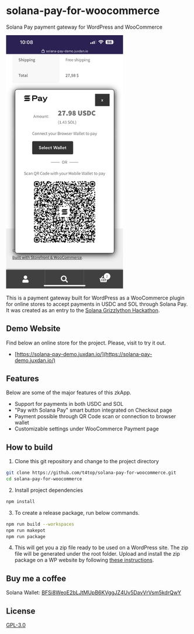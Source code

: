 # solana-pay-for-woocommerce

Solana Pay payment gateway for WordPress and WooCommerce

<img src="/assets/img/screenshot.jpg" alt="Solana Pay Demo Screenshot on a smartphone" width="320">

This is a payment gateway built for WordPress as a WooCommerce plugin for online stores to accept payments in USDC and SOL through Solana Pay. It was created as an entry to the [Solana Grizzlython Hackathon](https://solana.com/grizzlython).

## Demo Website

Find below an online store for the project. Please, visit to try it out.

- [https://solana-pay-demo.juxdan.io/](https://solana-pay-demo.juxdan.io/)

## Features

Below are some of the major features of this zkApp.

- Support for payments in both USDC and SOL
- "Pay with Solana Pay" smart button integrated on Checkout page
- Payment possible through QR Code scan or connection to browser wallet
- Customizable settings under WooCommerce Payment page

## How to build

1. Clone this git repository and change to the project directory

```bash
git clone https://github.com/t4top/solana-pay-for-woocommerce.git
cd solana-pay-for-woocommerce
```

2. Install project dependencies

```bash
npm install
```

3. To create a release package, run below commands.

```bash
npm run build --workspaces
npm run makepot
npm run package
```

4. This will get you a zip file ready to be used on a WordPress site. The zip file will be generated under the root folder. Upload and install the zip package on a WP website by following [these instructions](https://www.hostinger.com/tutorials/wordpress/how-to-install-wordpress-plugins).

## Buy me a coffee

Solana Wallet: [BFSi8WeoE2bLJtMUpB6KVggJZ4Uv5DavVrVsm5kdrQwY](solana:BFSi8WeoE2bLJtMUpB6KVggJZ4Uv5DavVrVsm5kdrQwY?label=Buy%20t4top%20a%20coffee&message=Thanks%20for%20your%20support&memo=Solana%20Pay)

## License

[GPL-3.0](./LICENSE)
